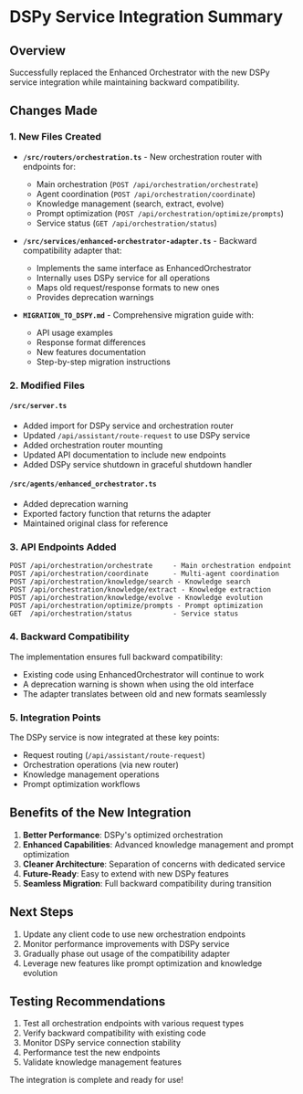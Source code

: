 # DSPy Service Integration Summary

## Overview
Successfully replaced the Enhanced Orchestrator with the new DSPy service integration while maintaining backward compatibility.

## Changes Made

### 1. New Files Created
- **`/src/routers/orchestration.ts`** - New orchestration router with endpoints for:
  - Main orchestration (`POST /api/orchestration/orchestrate`)
  - Agent coordination (`POST /api/orchestration/coordinate`)
  - Knowledge management (search, extract, evolve)
  - Prompt optimization (`POST /api/orchestration/optimize/prompts`)
  - Service status (`GET /api/orchestration/status`)

- **`/src/services/enhanced-orchestrator-adapter.ts`** - Backward compatibility adapter that:
  - Implements the same interface as EnhancedOrchestrator
  - Internally uses DSPy service for all operations
  - Maps old request/response formats to new ones
  - Provides deprecation warnings

- **`MIGRATION_TO_DSPY.md`** - Comprehensive migration guide with:
  - API usage examples
  - Response format differences
  - New features documentation
  - Step-by-step migration instructions

### 2. Modified Files

#### `/src/server.ts`
- Added import for DSPy service and orchestration router
- Updated `/api/assistant/route-request` to use DSPy service
- Added orchestration router mounting
- Updated API documentation to include new endpoints
- Added DSPy service shutdown in graceful shutdown handler

#### `/src/agents/enhanced_orchestrator.ts`
- Added deprecation warning
- Exported factory function that returns the adapter
- Maintained original class for reference

### 3. API Endpoints Added

```
POST /api/orchestration/orchestrate     - Main orchestration endpoint
POST /api/orchestration/coordinate      - Multi-agent coordination
POST /api/orchestration/knowledge/search - Knowledge search
POST /api/orchestration/knowledge/extract - Knowledge extraction
POST /api/orchestration/knowledge/evolve - Knowledge evolution
POST /api/orchestration/optimize/prompts - Prompt optimization
GET  /api/orchestration/status          - Service status
```

### 4. Backward Compatibility

The implementation ensures full backward compatibility:
- Existing code using EnhancedOrchestrator will continue to work
- A deprecation warning is shown when using the old interface
- The adapter translates between old and new formats seamlessly

### 5. Integration Points

The DSPy service is now integrated at these key points:
- Request routing (`/api/assistant/route-request`)
- Orchestration operations (via new router)
- Knowledge management operations
- Prompt optimization workflows

## Benefits of the New Integration

1. **Better Performance**: DSPy's optimized orchestration
2. **Enhanced Capabilities**: Advanced knowledge management and prompt optimization
3. **Cleaner Architecture**: Separation of concerns with dedicated service
4. **Future-Ready**: Easy to extend with new DSPy features
5. **Seamless Migration**: Full backward compatibility during transition

## Next Steps

1. Update any client code to use new orchestration endpoints
2. Monitor performance improvements with DSPy service
3. Gradually phase out usage of the compatibility adapter
4. Leverage new features like prompt optimization and knowledge evolution

## Testing Recommendations

1. Test all orchestration endpoints with various request types
2. Verify backward compatibility with existing code
3. Monitor DSPy service connection stability
4. Performance test the new endpoints
5. Validate knowledge management features

The integration is complete and ready for use!